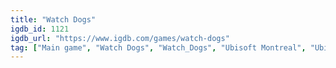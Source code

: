 ```yaml
---
title: "Watch Dogs"
igdb_id: 1121
igdb_url: "https://www.igdb.com/games/watch-dogs"
tag: ["Main game", "Watch Dogs", "Watch_Dogs", "Ubisoft Montreal", "Ubisoft Entertainment", "Shooter", "Adventure", "Single player", "Multiplayer", "Co-operative", "Third person", "Action", "Science fiction", "Stealth", "Sandbox", "Open world"]
---
```

